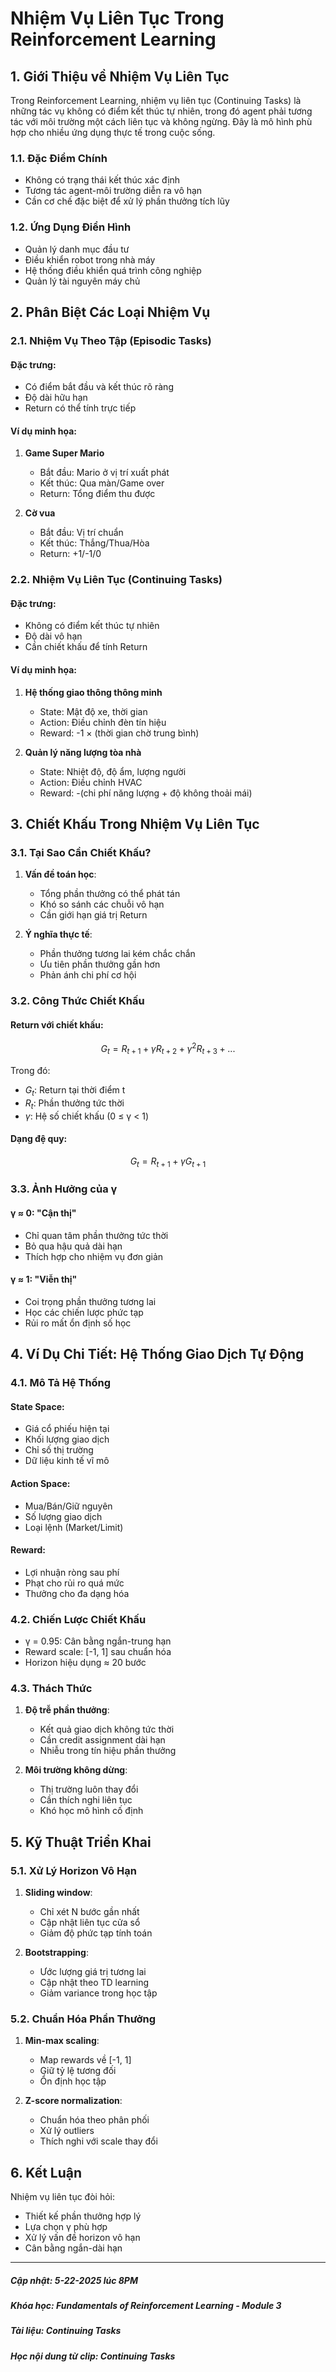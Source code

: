 # Nhiệm Vụ Liên Tục Trong Reinforcement Learning

## 1. Giới Thiệu về Nhiệm Vụ Liên Tục
Trong Reinforcement Learning, nhiệm vụ liên tục (Continuing Tasks) là những tác vụ không có điểm kết thúc tự nhiên, trong đó agent phải tương tác với môi trường một cách liên tục và không ngừng. Đây là mô hình phù hợp cho nhiều ứng dụng thực tế trong cuộc sống.

### 1.1. Đặc Điểm Chính
- Không có trạng thái kết thúc xác định
- Tương tác agent-môi trường diễn ra vô hạn
- Cần cơ chế đặc biệt để xử lý phần thưởng tích lũy

### 1.2. Ứng Dụng Điển Hình
- Quản lý danh mục đầu tư
- Điều khiển robot trong nhà máy
- Hệ thống điều khiển quá trình công nghiệp
- Quản lý tài nguyên máy chủ

## 2. Phân Biệt Các Loại Nhiệm Vụ

### 2.1. Nhiệm Vụ Theo Tập (Episodic Tasks)
#### Đặc trưng:
- Có điểm bắt đầu và kết thúc rõ ràng
- Độ dài hữu hạn
- Return có thể tính trực tiếp

#### Ví dụ minh họa:
1. **Game Super Mario**
   - Bắt đầu: Mario ở vị trí xuất phát
   - Kết thúc: Qua màn/Game over
   - Return: Tổng điểm thu được

2. **Cờ vua**
   - Bắt đầu: Vị trí chuẩn
   - Kết thúc: Thắng/Thua/Hòa
   - Return: +1/-1/0

### 2.2. Nhiệm Vụ Liên Tục (Continuing Tasks)
#### Đặc trưng:
- Không có điểm kết thúc tự nhiên
- Độ dài vô hạn
- Cần chiết khấu để tính Return

#### Ví dụ minh họa:
1. **Hệ thống giao thông thông minh**
   - State: Mật độ xe, thời gian
   - Action: Điều chỉnh đèn tín hiệu
   - Reward: -1 × (thời gian chờ trung bình)

2. **Quản lý năng lượng tòa nhà**
   - State: Nhiệt độ, độ ẩm, lượng người
   - Action: Điều chỉnh HVAC
   - Reward: -(chi phí năng lượng + độ không thoải mái)

## 3. Chiết Khấu Trong Nhiệm Vụ Liên Tục

### 3.1. Tại Sao Cần Chiết Khấu?
1. **Vấn đề toán học**:
   - Tổng phần thưởng có thể phát tán
   - Khó so sánh các chuỗi vô hạn
   - Cần giới hạn giá trị Return

2. **Ý nghĩa thực tế**:
   - Phần thưởng tương lai kém chắc chắn
   - Ưu tiên phần thưởng gần hơn
   - Phản ánh chi phí cơ hội

### 3.2. Công Thức Chiết Khấu
#### Return với chiết khấu:
$$G_t = R_{t+1} + \gamma R_{t+2} + \gamma^2 R_{t+3} + ...$$

Trong đó:
- $G_t$: Return tại thời điểm t
- $R_t$: Phần thưởng tức thời
- $\gamma$: Hệ số chiết khấu (0 ≤ γ < 1)

#### Dạng đệ quy:
$$G_t = R_{t+1} + \gamma G_{t+1}$$

### 3.3. Ảnh Hưởng của γ
#### γ ≈ 0: "Cận thị"
- Chỉ quan tâm phần thưởng tức thời
- Bỏ qua hậu quả dài hạn
- Thích hợp cho nhiệm vụ đơn giản

#### γ ≈ 1: "Viễn thị"
- Coi trọng phần thưởng tương lai
- Học các chiến lược phức tạp
- Rủi ro mất ổn định số học

## 4. Ví Dụ Chi Tiết: Hệ Thống Giao Dịch Tự Động

### 4.1. Mô Tả Hệ Thống
#### State Space:
- Giá cổ phiếu hiện tại
- Khối lượng giao dịch
- Chỉ số thị trường
- Dữ liệu kinh tế vĩ mô

#### Action Space:
- Mua/Bán/Giữ nguyên
- Số lượng giao dịch
- Loại lệnh (Market/Limit)

#### Reward:
- Lợi nhuận ròng sau phí
- Phạt cho rủi ro quá mức
- Thưởng cho đa dạng hóa

### 4.2. Chiến Lược Chiết Khấu
- γ = 0.95: Cân bằng ngắn-trung hạn
- Reward scale: [-1, 1] sau chuẩn hóa
- Horizon hiệu dụng ≈ 20 bước

### 4.3. Thách Thức
1. **Độ trễ phần thưởng**:
   - Kết quả giao dịch không tức thời
   - Cần credit assignment dài hạn
   - Nhiễu trong tín hiệu phần thưởng

2. **Môi trường không dừng**:
   - Thị trường luôn thay đổi
   - Cần thích nghi liên tục
   - Khó học mô hình cố định

## 5. Kỹ Thuật Triển Khai

### 5.1. Xử Lý Horizon Vô Hạn
1. **Sliding window**:
   - Chỉ xét N bước gần nhất
   - Cập nhật liên tục cửa sổ
   - Giảm độ phức tạp tính toán

2. **Bootstrapping**:
   - Ước lượng giá trị tương lai
   - Cập nhật theo TD learning
   - Giảm variance trong học tập

### 5.2. Chuẩn Hóa Phần Thưởng
1. **Min-max scaling**:
   - Map rewards về [-1, 1]
   - Giữ tỷ lệ tương đối
   - Ổn định học tập

2. **Z-score normalization**:
   - Chuẩn hóa theo phân phối
   - Xử lý outliers
   - Thích nghi với scale thay đổi

## 6. Kết Luận
Nhiệm vụ liên tục đòi hỏi:
- Thiết kế phần thưởng hợp lý
- Lựa chọn γ phù hợp
- Xử lý vấn đề horizon vô hạn
- Cân bằng ngắn-dài hạn

-------------------------------------------
##### Cập nhật: 5-22-2025 lúc 8PM
##### Khóa học: Fundamentals of Reinforcement Learning - Module 3
##### Tài liệu: Continuing Tasks
##### Học nội dung từ clip: Continuing Tasks
